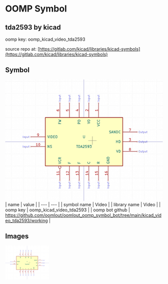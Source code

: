 # OOMP Symbol  
## tda2593  by kicad  
  
oomp key: oomp_kicad_video_tda2593  
  
source repo at: [https://gitlab.com/kicad/libraries/kicad-symbols](https://gitlab.com/kicad/libraries/kicad-symbols)  
## Symbol  
  
[![working.png](working_600.png)](working.png)  
| name | value | 
| --- | --- | 
| symbol name | Video | 
| library name | Video | 
| oomp key | oomp_kicad_video_tda2593 | 
| oomp bot github | https://github.com/oomlout/oomlout_oomp_symbol_bot/tree/main/kicad_video_tda2593/working | 
## Images  
  
[![working.png](working_140.png)](working.png)  
